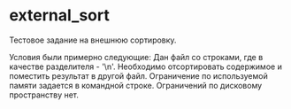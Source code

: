 # external_sort
Тестовое задание на внешнюю сортировку.

Условия были примерно следующие:
Дан файл со строками, где в качестве разделителя - '\n'.
Необходимо отсортировать содержимое и поместить результат в другой файл.
Ограничение по используемой памяти задается в командной строке.
Ограничений по дисковому пространству нет.
